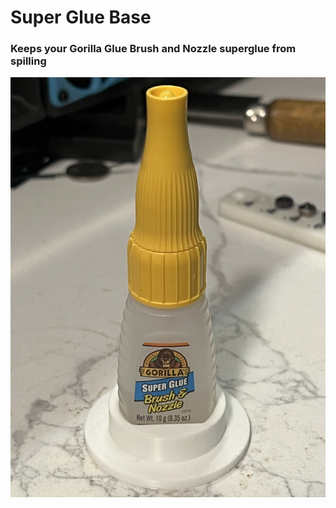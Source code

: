 # Super Glue Base
 ### Keeps your Gorilla Glue Brush and Nozzle superglue from spilling

<img src="./Images/glue holder.jpeg" width=600>

